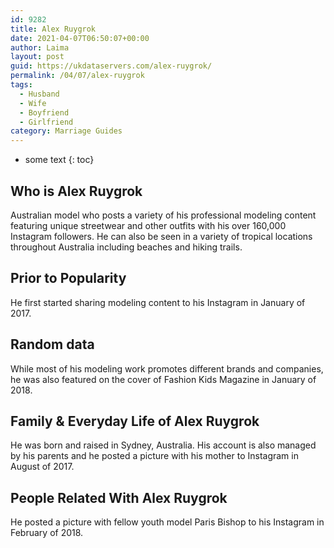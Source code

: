 ```yaml
---
id: 9282
title: Alex Ruygrok
date: 2021-04-07T06:50:07+00:00
author: Laima
layout: post
guid: https://ukdataservers.com/alex-ruygrok/
permalink: /04/07/alex-ruygrok
tags:
  - Husband
  - Wife
  - Boyfriend
  - Girlfriend
category: Marriage Guides
---
```


* some text
{: toc}


## Who is Alex Ruygrok
                  
                  
                  
Australian model who posts a variety of his professional modeling content featuring unique streetwear and other outfits with his over 160,000 Instagram followers. He can also be seen in a variety of tropical locations throughout Australia including beaches and hiking trails. 
                  
              
            
              
            
                
                
                
## Prior to Popularity
                  
                  
                  
He first started sharing modeling content to his Instagram in January of 2017. 
                  
              
            
              
            
                
                
                
## Random data
                  
                  
                  
While most of his modeling work promotes different brands and companies, he was also featured on the cover of Fashion Kids Magazine in January of 2018. 
                  
              
            
              
            
                
                
                
## Family & Everyday Life of Alex Ruygrok
                  
                  
                  
He was born and raised in Sydney, Australia. His account is also managed by his parents and he posted a picture with his mother to Instagram in August of 2017. 
                  
              
            
              
            
                
                
                
## People Related With Alex Ruygrok
                  
                  
                  
He posted a picture with fellow youth model Paris Bishop to his Instagram in February of 2018. 
                  
              
            
              
            
                
              
            
              
              
            
            
              
            
          
          
          